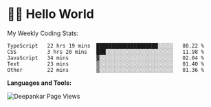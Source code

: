 # 👋🏽 Hello World 

<!--![Deepankar's github stats](https://github-readme-stats.vercel.app/api?username=Deep-Codes&count_private=true&show_icons=true&theme=radical)-->
My Weekly Coding Stats:

<!--START_SECTION:waka-->
```text
TypeScript   22 hrs 19 mins  ████████████████████░░░░░   80.22 % 
CSS          3 hrs 20 mins   ███░░░░░░░░░░░░░░░░░░░░░░   11.98 % 
JavaScript   34 mins         ▓░░░░░░░░░░░░░░░░░░░░░░░░   02.04 % 
Text         23 mins         ▒░░░░░░░░░░░░░░░░░░░░░░░░   01.40 % 
Other        22 mins         ▒░░░░░░░░░░░░░░░░░░░░░░░░   01.36 % 
```
<!--END_SECTION:waka-->

**Languages and Tools:**



<p align="left"> <img src="https://komarev.com/ghpvc/?username=Deep-Codes&label=Views&color=blue&style=plastic" alt="Deepankar Page Views" /> </p>
